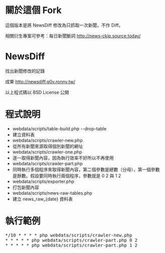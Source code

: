 關於這個 Fork
=============

這個版本是將 NewsDiff 修改為只抓取一次新聞，不作 Diff。

相關衍生專案可參考：每日新聞斷詞 http://news-ckip.source.today/


NewsDiff
========

找出新聞修改的記錄

成果 http://newsdiff.g0v.ronny.tw/

以上程式碼以 BSD License 公開

程式說明
========
* webdata/scripts/table-build.php --drop-table
 * 建立資料表
* webdata/scripts/crawler-new.php
 * 從所有新聞來源取得個別新聞的網址
* webdata/scripts/crawler-one.php
 * 逐一取得新聞內容，因為執行效率不好所以不再使用
* webdata/scripts/crawler-part.php
 * 同時執行多個程序來取得新聞內容，第二個參數是總數（分母），第一個參數是餘數。假設要同時執行兩個程序，參數就是 0 2 與 1 2
* webdata/scripts/exporter.php
 * 打包新聞內容
* webdata/scripts/news-raw-tables.php
 * 建立 news_raw_{date} 資料表

執行範例
========

<pre>
*/10 * * * * php webdata/scripts/crawler-new.php
* * * * * php webdata/scripts/crawler-part.php 0 2
* * * * * php webdata/scripts/crawler-part.php 1 2
</pre>
